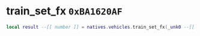 # train_set_fx `0xBA1620AF`

```lua
local result --[[ number ]] = natives.vehicles.train_set_fx(_unk0 --[[ number ]])
```